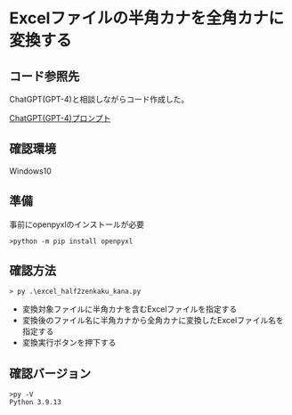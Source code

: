 # Excelファイルの半角カナを全角カナに変換する

## コード参照先
ChatGPT(GPT-4)と相談しながらコード作成した。

[ChatGPT(GPT-4)プロンプト](https://chat.openai.com/share/5cf722fc-d5a2-4edb-a526-a0610b477b62)

## 確認環境
Windows10

## 準備
事前にopenpyxlのインストールが必要
```
>python -m pip install openpyxl
```

## 確認方法

```
> py .\excel_half2zenkaku_kana.py
```
* 変換対象ファイルに半角カナを含むExcelファイルを指定する
* 変換後のファイル名に半角カナから全角カナに変換したExcelファイル名を指定する
* 変換実行ボタンを押下する


## 確認バージョン
```
>py -V
Python 3.9.13
```
